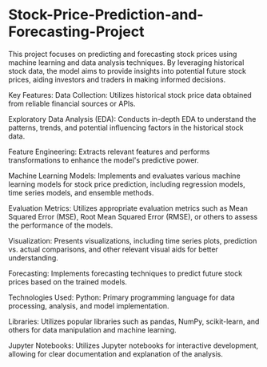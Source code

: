 # Stock-Price-Prediction-and-Forecasting-Project


This project focuses on predicting and forecasting stock prices using machine learning and data analysis techniques. By leveraging historical stock data, the model aims to provide insights into potential future stock prices, aiding investors and traders in making informed decisions.

Key Features:
Data Collection: Utilizes historical stock price data obtained from reliable financial sources or APIs.

Exploratory Data Analysis (EDA): Conducts in-depth EDA to understand the patterns, trends, and potential influencing factors in the historical stock data.

Feature Engineering: Extracts relevant features and performs transformations to enhance the model's predictive power.

Machine Learning Models: Implements and evaluates various machine learning models for stock price prediction, including regression models, time series models, and ensemble methods.

Evaluation Metrics: Utilizes appropriate evaluation metrics such as Mean Squared Error (MSE), Root Mean Squared Error (RMSE), or others to assess the performance of the models.

Visualization: Presents visualizations, including time series plots, prediction vs. actual comparisons, and other relevant visual aids for better understanding.

Forecasting: Implements forecasting techniques to predict future stock prices based on the trained models.

Technologies Used:
Python: Primary programming language for data processing, analysis, and model implementation.

Libraries: Utilizes popular libraries such as pandas, NumPy, scikit-learn, and others for data manipulation and machine learning.

Jupyter Notebooks: Utilizes Jupyter notebooks for interactive development, allowing for clear documentation and explanation of the analysis.
